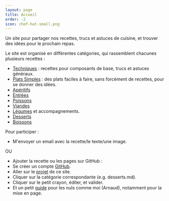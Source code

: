 ```yaml
---
layout: page
title: Accueil
order: -2
icon: chef-hat-small.png
---
```


<p class="message">
Un site pour partager nos recettes, trucs et astuces de cuisine, et trouver des
idées pour le prochain repas.
</p>

Le site est organisé en différentes catégories, qui rassemblent chacunes
plusieurs recettes :

- [Techniques](/techniques) : recettes pour composants de base, trucs et astuces
  généraux.
- [Plats Simples](/platssimples) : des plats faciles à faire, sans
  forcément de recettes, pour se donner des idées.
- [Apéritifs](/aperitifs)
- [Entrées](/entrees)
- [Poissons](/poissons)
- [Viandes](/viandes)
- [Légumes](/legumes) et accompagnements.
- [Desserts](/desserts)
- [Boissons](/boissons)

Pour participer :

- M'envoyer un email avec la recette/le texte/une image.

OU

- Ajouter la recette ou les pages sur GitHub :
 - Se créer un compte [GitHub](https://github.com/).
 - Aller sur le [projet](https://github.com/matlecu/cuisine) de ce site.
 - Cliquer sur la catégorie correspondante (e.g. desserts.md).
 - Cliquer sur le petit crayon, éditer, et valider.
 - Et un petit [guide](http://blog.wax-o.com/2014/04/tutoriel-un-guide-pour-bien-commencer-avec-markdown/) pour les nuls comme moi (Arnaud), notamment pour la mise en page.
